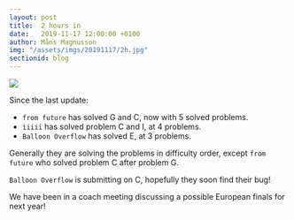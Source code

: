 ```yaml
---
layout: post
title:  2 hours in
date:   2019-11-17 12:00:00 +0100
author: Måns Magnusson
img: "/assets/imgs/20191117/2h.jpg"
sectionid: blog
---
```


<img src="{{site.baseurl}}{{page.img}}" />

Since the last update:
- `from future` has solved G and C, now with 5 solved problems.
- `iiiii` has solved problem C and I, at 4 problems.
- `Balloon Overflow` has solved E, at 3 problems.

Generally they are solving the problems in difficulty order, except `from future` who solved problem C after problem G.

`Balloon Overflow` is submitting on C, hopefully they soon find their bug!

We have been in a coach meeting discussing a possible European finals for next year!
